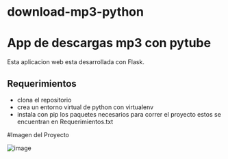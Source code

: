 # download-mp3-python

# App de descargas mp3 con pytube
 Esta aplicacion web esta desarrollada con Flask. 


## Requerimientos

 - clona el repositorio
 - crea un entorno virtual de python con virtualenv
 - instala con pip los paquetes necesarios para correr el proyecto  estos se encuentran en Requerimientos.txt


#Imagen del Proyecto

![image](https://github.com/tonylangpi/download-mp3-python/assets/116380610/c7b40f7f-33ee-4402-8d93-c5da93e82a2e)
